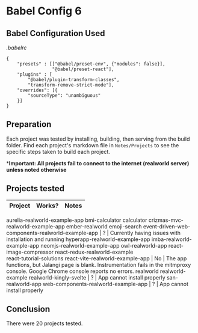 # Babel Config 6

## Babel Configuration Used
*.babelrc*
```
{
	"presets" : [["@babel/preset-env", {"modules": false}],
				 "@babel/preset-react"],
	"plugins" : [
		"@babel/plugin-transform-classes",
		"transform-remove-strict-mode"],
	"overrides": [{
		"sourceType": "unambiguous"
	}]
}

```

## Preparation
Each project was tested by installing, building, then serving from the build folder. Find each project's markdown file in `Notes/Projects` to see the specific steps taken to build each project.

***Important: All projects fail to connect to the internet (realworld server) unless noted otherwise**

## Projects tested
Project | Works? | Notes
---|---|---
aurelia-realworld-example-app 
bmi-calculator 
calculator 
crizmas-mvc-realworld-example-app 
ember-realworld 
emoji-search 
event-driven-web-components-realworld-example-app | ? | Currently having issues with installation and running
hyperapp-realworld-example-app 
imba-realworld-example-app 
neomjs-realworld-example-app 
owl-realworld-app 
react-image-compressor 
react-redux-realworld-example  
react-tutorial-solutions 
react-vite-realworld-example-app | No | The app functions, but Jalangi page is blank. Instrumentation fails in the mitmproxy console. Google Chrome console reports no errors.
realworld 
realworld-example 
realworld-kingly-svelte | ? | App cannot install properly
san-realworld-app 
web-components-realworld-example-app | ? | App cannot install properly

## Conclusion
There were 20 projects tested.